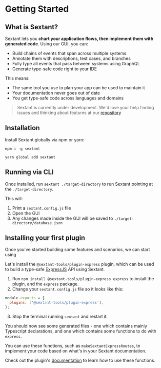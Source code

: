 # Getting Started

## What is Sextant?

Sextant lets you **chart your application flows, then implement them with generated code**. Using our GUI, you can:

- Build chains of events that span across multiple systems
- Annotate them with descriptions, test cases, and branches
- Fully type all events that pass between systems using GraphQL
- Generate type-safe code right to your IDE

This means:

- The same tool you use to plan your app can be used to maintain it
- Your documentation never goes out of date
- You get type-safe code across languages and domains

> Sextant is currently under development. We'd love your help finding issues and thinking about features at our [repository](https://github.com/mattpocock/sextant)

<!-- ## Recipes

### Build an Express API

Using our ``

### Get test cove -->

## Installation

Install Sextant globally via npm or yarn:

`npm i -g sextant`

`yarn global add sextant`

## Running via CLI

Once installed, run `sextant ./target-directory` to run Sextant pointing at the `./target-directory`.

This will:

1. Print a `sextant.config.js` file
2. Open the GUI
3. Any changes made inside the GUI will be saved to `./target-directory/database.json`

## Installing your first plugin

Once you've started building some features and scenarios, we can start using

Let's install the `@sextant-tools/plugin-express` plugin, which can be used to build a type-safe [ExpressJS](https://expressjs.com/) API using Sextant.

1. Run `npm install @sextant-tools/plugin-express express` to install the plugin, and the `express` package.
2. Change your `sextant.config.js` file so it looks like this:

```js
module.exports = {
  plugins: ['@sextant-tools/plugin-express'],
};
```

3. Stop the terminal running `sextant` and restart it.

You should now see some generated files - one which contains mainly Typescript declarations, and one which contains some functions to do with `express`.

You can use these functions, such as `makeSextantExpressRoutes`, to implement your code based on what's in your Sextant documentation.

Check out the plugin's [documentation](plugins#express) to learn how to use these functions.
